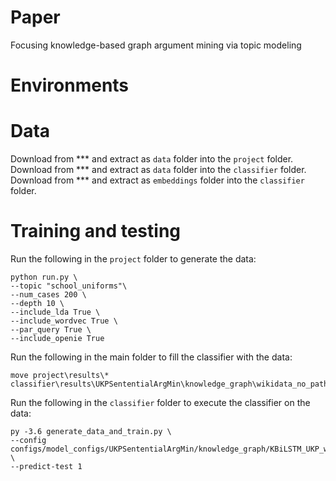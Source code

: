 # Paper
Focusing knowledge-based graph argument mining via topic modeling

# Environments

# Data
Download from *** and extract as `data` folder into the `project` folder.
Download from *** and extract as `data` folder into the `classifier` folder.
Download from *** and extract as `embeddings` folder into the `classifier` folder.

# Training and testing
Run the following in the `project` folder to generate the data:
```
python run.py \
--topic "school_uniforms"\
--num_cases 200 \
--depth 10 \
--include_lda True \
--include_wordvec True \
--par_query True \
--include_openie True
```
Run the following in the main folder to fill the classifier with the data:
```
move project\results\* classifier\results\UKPSententialArgMin\knowledge_graph\wikidata_no_paths
```
Run the following in the `classifier` folder to execute the classifier on the data:
```
py -3.6 generate_data_and_train.py \
--config configs/model_configs/UKPSententialArgMin/knowledge_graph/KBiLSTM_UKP_wikidata.json \
--predict-test 1
```